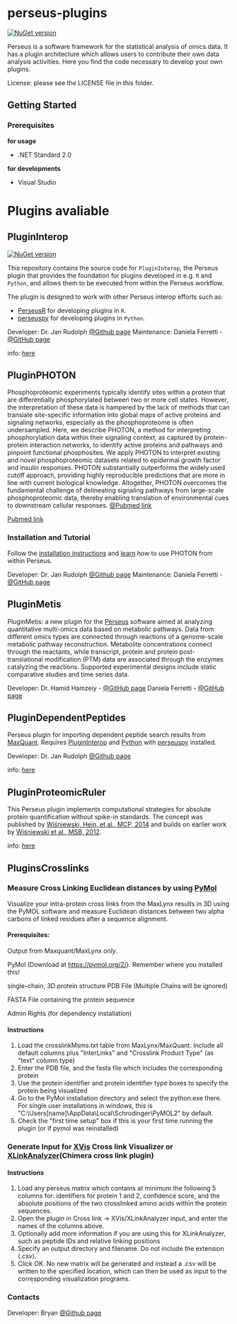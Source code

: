 perseus-plugins
===============

[![NuGet version](https://badge.fury.io/nu/PerseusApi.svg)](https://www.nuget.org/profiles/coxgroup)

Perseus is a software framework for the statistical analysis of omics data. It has a plugin architecture which allows users to contribute their own data analysis activities. Here you find the code necessary to develop your own plugins.

License:
please see the LICENSE file in this folder. 

## Getting Started

### Prerequisites
<b>for usage</b>
<ul>
<li>.NET Standard 2.0</li>
</ul>

<b>for developments</b>
<ul>
<li>Visual Studio</li>
</ul>


# Plugins avaliable
## PluginInterop

[![NuGet version](https://badge.fury.io/nu/PluginInterop.svg)](https://www.nuget.org/packages/PluginInterop)

This repository contains the source code for `PluginInterop`, the Perseus plugin that provides the foundation for plugins developed in e.g. `R` and `Python`, and allows them to be executed from within the Perseus workflow.

The plugin is designed to work with other Perseus interop efforts such as:

 * [PerseusR](https://www.github.com/cox-labs/PerseusR) for developing plugins in `R`.
 * [perseuspy](https://www.github.com/cox-labs/perseuspy) for developing plugins in `Python`.

Developer: Dr. Jan Rudolph [@Github page](https://github.com/jdrudolph)
Maintenance: Daniela Ferretti - [@GitHub page](https://github.com/danielaferretti1992)

info: [here](https://github.com/cox-labs/PluginInterop)

## PluginPHOTON
Phosphoproteomic experiments typically identify sites within a protein that are differentially phosphorylated between two or more cell states. However, the interpretation of these data is hampered by the lack of methods that can translate site-specific information into global maps of active proteins and signaling networks, especially as the phosphoproteome is often undersampled. Here, we describe PHOTON, a method for interpreting phosphorylation data within their signaling context, as captured by protein-protein interaction networks, to identify active proteins and pathways and pinpoint functional phosphosites. We apply PHOTON to interpret existing and novel phosphoproteomic datasets related to epidermal growth factor and insulin responses. PHOTON substantially outperforms the widely used cutoff approach, providing highly reproducible predictions that are more in line with current biological knowledge. Altogether, PHOTON overcomes the fundamental challenge of delineating signaling pathways from large-scale phosphoproteomic data, thereby enabling translation of environmental cues to downstream cellular responses.
[@Pubmed link](https://pubmed.ncbi.nlm.nih.gov/28009266/)

[Pubmed link](https://www.ncbi.nlm.nih.gov/pubmed/28009266)

### Installation and Tutorial

Follow the [installation instructions](PluginPHOTON/Setup/docs/installation.md) and
[learn](PluginPHOTON/Setup/docs/tutorial.md) how to use PHOTON from within Perseus.

Developer: Dr. Jan Rudolph [@Github page](https://github.com/jdrudolph)
Maintenance: Daniela Ferretti - [@GitHub page](https://github.com/danielaferretti1992)

## PluginMetis
PluginMetis: a new plugin for the [Perseus](https://www.maxquant.org/perseus/) software aimed at analyzing quantitative multi-omics data based on metabolic pathways. Data from different omics types are connected through reactions of a genome-scale metabolic pathway reconstruction. Metabolite concentrations connect through the reactants, while transcript, protein and protein post-translational modification (PTM) data are associated through the enzymes catalyzing the reactions. Supported experimental designs include static comparative studies and time series data. 

Developer: Dr. Hamid Hamzeiy - [@GitHub page](https://github.com/hamidhamzeiy)
Daniela Ferretti - [@GitHub page](https://github.com/danielaferretti1992)

## PluginDependentPeptides
Perseus plugin for importing dependent peptide search results
from [MaxQuant](https://www.biochem.mpg.de/5111795/maxquant).
Requires [PluginInterop](https://github.com/cox-labs/PluginInterop)
and [Python](https://www.python.org/) with
[perseuspy](https://www.github.com/cox-labs/perseuspy) installed.

Developer: Dr. Jan Rudolph [@Github page](https://github.com/jdrudolph)

info: [here](https://github.com/cox-labs/PluginDependentPeptides)

## PluginProteomicRuler
This Perseus plugin implements computational strategies for absolute protein quantification without spike-in standards. The concept was published by [Wiśniewski, Hein, et al., MCP, 2014](https://pubmed.ncbi.nlm.nih.gov/25225357/) and builds on earlier work by [Wiśniewski et al., MSB, 2012](https://pubmed.ncbi.nlm.nih.gov/22968445/). 

info: [here](http://www.coxdocs.org/doku.php?id=perseus:user:plugins:proteomicruler)

## PluginsCrosslinks

### Measure Cross Linking Euclidean distances by using [PyMol](https://pymol.org/2/)
Visualize your intra-protein cross links from the MaxLynx results in 3D using the PyMOL software and measure Euclidean distances between two alpha carbons of linked residues after a sequence alignment.
#### Prerequisites:
Output from Maxquant/MaxLynx _only_.

PyMol (Download at https://pymol.org/2/). Remember where you installed this!

single-chain, 3D protein structure PDB File (Multiple Chains will be ignored)

FASTA File containing the protein sequence

Admin Rights (for dependency installation)

#### Instructions
1. Load the crosslinkMsms.txt table from MaxLynx/MaxQuant. Include all default columns plus "InterLinks" and "Crosslink Product Type" (as "text" column type)
2. Enter the PDB file, and the fasta file which includes the corresponding protein
3. Use the protein identifier and protein identifier type boxes to specify the protein being visualized
4. Go to the PyMol installation directory and select the python.exe there. For single user installations in windows, this is "C:\Users\[name]\AppData\Local\Schrodinger\PyMOL2" by default.
5. Check the "first time setup" box if this is your first time running the plugin (or if pymol was reinstalled)

### Generate Input for [XVis](https://xvis.genzentrum.lmu.de/) Cross link Visualizer or [XLinkAnalyzer](https://www.embl-hamburg.de/XlinkAnalyzer/XlinkAnalyzer.html)(Chimera cross link plugin)
#### Instructions
1. Load any perseus matrix which contains at minimum the following 5 columns for: identifiers for protein 1 and 2, confidence score,
and the absolute positions of the two crosslinked amino acids within the protein sequences.
2. Open the plugin in Cross link -> XVis/XLinkAnalyzer input, and enter the names of the columns above.
3. Optionally add more information if you are using this for XLinkAnalyzer, such as peptide IDs and relative linking positions
4. Specify an output directory and filename. Do not include the extension (.csv).
5. Click OK. No new matrix will be generated and instead a .csv will be written to the specified location, which can then 
be used as input to the corresponding visualization programs.


### Contacts
Developer: Bryan [@Github page](https://github.com/BryanZWu)

